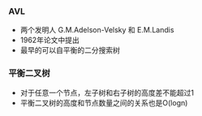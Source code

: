 ### AVL
- 两个发明人 G.M.Adelson-Velsky 和 E.M.Landis
- 1962年论文中提出
- 最早的可以自平衡的二分搜索树

### 平衡二叉树
- 对于任意一个节点，左子树和右子树的高度差不能超过1
- 平衡二叉树的高度和节点数量之间的关系也是O(logn)
